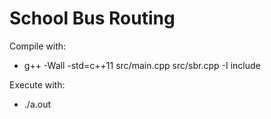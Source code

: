 # School Bus Routing

Compile with:

- g++ -Wall -std=c++11 src/main.cpp src/sbr.cpp  -I include

Execute with:

- ./a.out
